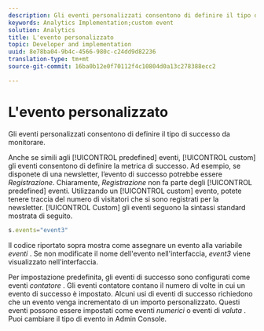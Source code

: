 ```yaml
---
description: Gli eventi personalizzati consentono di definire il tipo di successo da monitorare.
keywords: Analytics Implementation;custom event
solution: Analytics
title: L'evento personalizzato
topic: Developer and implementation
uuid: 8e78ba04-9b4c-4566-980c-c24dd9d82236
translation-type: tm+mt
source-git-commit: 16ba0b12e0f70112f4c10804d0a13c278388ecc2

---
```



# L'evento personalizzato

Gli eventi personalizzati consentono di definire il tipo di successo da monitorare.

Anche se simili agli [!UICONTROL predefined] eventi, [!UICONTROL custom] gli eventi consentono di definire la metrica di successo. Ad esempio, se disponete di una newsletter, l’evento di successo potrebbe essere _Registrazione_. Chiaramente, _Registrazione_ non fa parte degli [!UICONTROL predefined] eventi. Utilizzando un [!UICONTROL custom] evento, potete tenere traccia del numero di visitatori che si sono registrati per la newsletter. [!UICONTROL Custom] gli eventi seguono la sintassi standard mostrata di seguito.

```js
s.events="event3"
```

Il codice riportato sopra mostra come assegnare un evento alla variabile _eventi_ . Se non modificate il nome dell'evento nell'interfaccia, _event3_ viene visualizzato nell'interfaccia.

Per impostazione predefinita, gli eventi di successo sono configurati come eventi _contatore_ . Gli eventi contatore contano il numero di volte in cui un evento di successo è impostato. Alcuni usi di eventi di successo richiedono che un evento venga incrementato di un importo personalizzato. Questi eventi possono essere impostati come eventi _numerici_ o eventi di _valuta_ . Puoi cambiare il tipo di evento in Admin Console.
